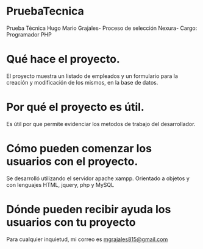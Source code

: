 # PruebaTecnica
Prueba Técnica Hugo Mario Grajales- Proceso de selección Nexura- Cargo: Programador PHP
# Qué hace el proyecto.
El proyecto muestra un listado de empleados y un formulario para la creación y modificación de los mismos, en la base de datos.
# Por qué el proyecto es útil.
Es útil por que permite evidenciar los metodos de trabajo del desarrollador.
# Cómo pueden comenzar los usuarios con el proyecto.
Se desarrolló utilizando el servidor apache xampp. Orientado a objetos y con lenguajes HTML, jquery, php y MySQL
# Dónde pueden recibir ayuda los usuarios con tu proyecto
Para cualquier inquietud, mi correo es mgrajales815@gmail.com
